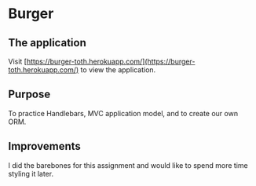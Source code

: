 # Burger

## The application

Visit [https://burger-toth.herokuapp.com/](https://burger-toth.herokuapp.com/) to view the application.

## Purpose

To practice Handlebars, MVC application model, and to create our own ORM.

## Improvements

I did the barebones for this assignment and would like to spend more time styling it later.
